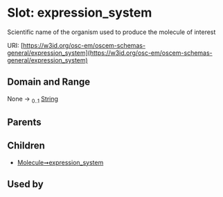 
# Slot: expression_system

Scientific name of the organism used to produce the molecule of interest

URI: [https://w3id.org/osc-em/oscem-schemas-general/expression_system](https://w3id.org/osc-em/oscem-schemas-general/expression_system)


## Domain and Range

None &#8594;  <sub>0..1</sub> [String](types/String.md)

## Parents


## Children

 *  [Molecule➞expression_system](Molecule_expression_system.md)

## Used by

